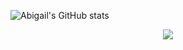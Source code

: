 ![Abigail's GitHub stats](https://github-readme-stats.vercel.app/api?username=abigailalbuquerque&hide=contribs,prs)

<div align="center">
 <img align="center" src="https://github-readme-stats.vercel.app/api/top-langs/?username=abigailalbuquerque&hide=vue,html,css&title_color=ffffff&text_color=c9cacc&icon_color=2bbc8a&bg_color=1d1f21&langs_count=5" />
</div>

<!--
**abigailalbuquerque/abigailalbuquerque** is a ✨ _special_ ✨ repository because its `README.md` (this file) appears on your GitHub profile.

Here are some ideas to get you started:

- 🔭 I’m currently working on ...
- 🌱 I’m currently learning ...
- 👯 I’m looking to collaborate on ...
- 🤔 I’m looking for help with ...
- 💬 Ask me about ...
- 📫 How to reach me: ...
- 😄 Pronouns: ...
- ⚡ Fun fact: ...
-->
